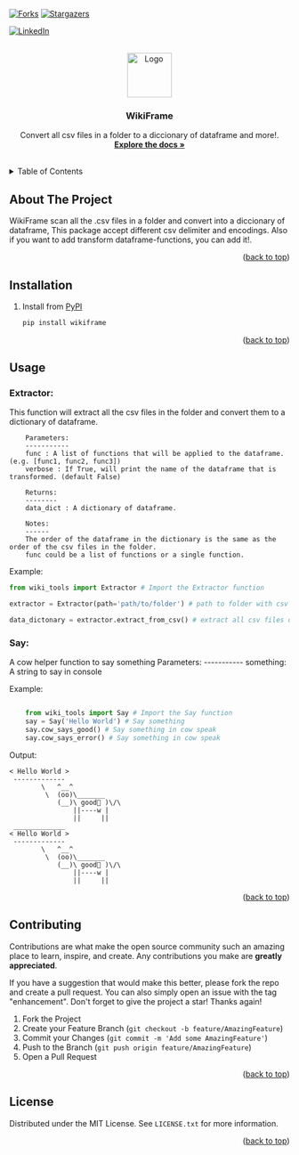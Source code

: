 <div id="top"></div>
<!--
*** Thanks for checking out the Best-README-Template. If you have a suggestion
*** that would make this better, please fork the repo and create a pull request
*** or simply open an issue with the tag "enhancement".
*** Don't forget to give the project a star!
*** Thanks again! Now go create something AMAZING! :D
-->



<!-- PROJECT SHIELDS -->
<!--
*** I'm using markdown "reference style" links for readability.
*** Reference links are enclosed in brackets [ ] instead of parentheses ( ).
*** See the bottom of this document for the declaration of the reference variables
*** for contributors-url, forks-url, etc. This is an optional, concise syntax you may use.
*** https://www.markdownguide.org/basic-syntax/#reference-style-links
-->

[![Forks][forks-shield]][forks-url]
[![Stargazers][stars-shield]][stars-url]

[![LinkedIn][linkedin-shield]][linkedin-url]



<!-- PROJECT LOGO -->
<br />
<div align="center">
  <a href="https://github.com/MasamioNakada/wikiframe">
    <img src="https://cdn.discordapp.com/attachments/826683941053399091/928700680661782628/unknown.png" alt="Logo" width="80" height="80">
  </a>

<h3 align="center">WikiFrame</h3>

  <p align="center">
    Convert all csv files in a folder to a diccionary of dataframe and more!.
    <br />
    <a href="https://github.com/MasamioNakada/wikiframe"><strong>Explore the docs »</strong></a>
    <br />
    <br />
  </p>
</div>



<!-- TABLE OF CONTENTS -->
<details>
  <summary>Table of Contents</summary>
  <ol>
    <li>
      <a href="#about-the-project">About The Project</a>
    </li>
    <li>
      <a href="#installation">Installation</a>
    </li>
    <li><a href="#usage">Usage</a></li>
    <li><a href="#contributing">Contributing</a></li>
    <li><a href="#license">License</a></li>
  </ol>
</details>



<!-- ABOUT THE PROJECT -->
## About The Project

WikiFrame scan all the .csv files in a folder and convert into a diccionary of dataframe, This package accept different csv delimiter and encodings. Also if you want to add transform dataframe-functions, you can add it!.

<p align="right">(<a href="#top">back to top</a>)</p>

<!-- GETTING STARTED -->

## Installation

1. Install from [PyPI](https://pypi.org/project/wikiframe/)
    ```sh
   pip install wikiframe
   ```


<p align="right">(<a href="#top">back to top</a>)</p>

<!-- USAGE EXAMPLES -->
## Usage

### Extractor:  
This function will extract all the csv files in the folder and convert them to a dictionary of dataframe.

        Parameters:
        -----------
        func : A list of functions that will be applied to the dataframe. (e.g. [func1, func2, func3])
        verbose : If True, will print the name of the dataframe that is transformed. (default False)

        Returns:
        --------
        data_dict : A dictionary of dataframe.

        Notes:
        ------
        The order of the dataframe in the dictionary is the same as the order of the csv files in the folder.
        func could be a list of functions or a single function.

Example:

```python
from wiki_tools import Extractor # Import the Extractor function

extractor = Extractor(path='path/to/folder') # path to folder with csv files

data_dictonary = extractor.extract_from_csv() # extract all csv files on a folder and convert into a dictionary of dataframe
```

### Say:
A cow helper function to say something
    Parameters:
    -----------
    something:  A string to say in console

Example:

```python

    from wiki_tools import Say # Import the Say function    
    say = Say('Hello World') # Say something
    say.cow_says_good() # Say something in cow speak
    say.cow_says_error() # Say something in cow speak
 ```

Output:
    
```
< Hello World >
 -------------
        \   ^__^
         \  (oo)\_______
            (__)\ good🙈 )\/\
                ||----w |
                ||     ||
 _____________
< Hello World >
 -------------
        \   ^__^
         \  (oo)\_______
            (__)\ good🙈 )\/\
                ||----w |
                ||     ||

```

<p align="right">(<a href="#top">back to top</a>)</p>


<!-- CONTRIBUTING -->
## Contributing

Contributions are what make the open source community such an amazing place to learn, inspire, and create. Any contributions you make are **greatly appreciated**.

If you have a suggestion that would make this better, please fork the repo and create a pull request. You can also simply open an issue with the tag "enhancement".
Don't forget to give the project a star! Thanks again!

1. Fork the Project
2. Create your Feature Branch (`git checkout -b feature/AmazingFeature`)
3. Commit your Changes (`git commit -m 'Add some AmazingFeature'`)
4. Push to the Branch (`git push origin feature/AmazingFeature`)
5. Open a Pull Request

<p align="right">(<a href="#top">back to top</a>)</p>



<!-- LICENSE -->
## License

Distributed under the MIT License. See `LICENSE.txt` for more information.

<p align="right">(<a href="#top">back to top</a>)</p>



<!-- MARKDOWN LINKS & IMAGES -->
<!-- https://www.markdownguide.org/basic-syntax/#reference-style-links -->
[contributors-shield]: https://img.shields.io/github/contributors/MasamioNakada/wikiframe.svg?style=for-the-badge
[contributors-url]: https://github.com/MasamioNakada/wikiframe/graphs/contributors
[forks-shield]: https://img.shields.io/github/forks/MasamioNakada/wikiframe.svg?style=for-the-badge
[forks-url]: https://github.com/MasamioNakada/wikiframe/network/members
[stars-shield]: https://img.shields.io/github/stars/MasamioNakada/wikiframe.svg?style=for-the-badge
[stars-url]: https://github.com/MasamioNakada/wikiframe/stargazers
[issues-shield]: https://img.shields.io/github/issues/MasamioNakada/wikiframe.svg?style=for-the-badge
[issues-url]: https://github.com/MasamioNakada/wikiframe/issues
[license-shield]: https://img.shields.io/github/license/MasamioNakada/wikiframe.svg?style=for-the-badge
[license-url]: https://github.com/MasamioNakada/wikiframe/blob/master/LICENSE.txt
[linkedin-shield]: https://img.shields.io/badge/-LinkedIn-black.svg?style=for-the-badge&logo=linkedin&colorB=555
[linkedin-url]: https://linkedin.com/in/MasamioNakada


